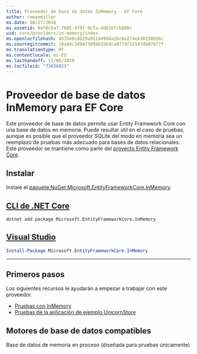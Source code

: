 ```yaml
---
title: Proveedor de base de datos InMemory - EF Core
author: rowanmiller
ms.date: 10/27/2016
ms.assetid: 9af0cba7-7605-4f8f-9cfa-dd616fcb880c
uid: core/providers/in-memory/index
ms.openlocfilehash: 4b35e8c4b29a951449d4a26c6e274eb3015069bc
ms.sourcegitcommit: 18ab4c349473d94b15b4ca977df12147db07b77f
ms.translationtype: HT
ms.contentlocale: es-ES
ms.lasthandoff: 11/06/2019
ms.locfileid: "73656023"
---
```

# <a name="ef-core-in-memory-database-provider"></a>Proveedor de base de datos InMemory para EF Core

Este proveedor de base de datos permite usar Entity Framework Core con una base de datos en memoria. Puede resultar útil en el caso de pruebas, aunque es posible que el proveedor SQLite del modo en memoria sea un reemplazo de pruebas más adecuado para bases de datos relacionales. Este proveedor se mantiene como parte del [proyecto Entity Framework Core](https://github.com/aspnet/EntityFrameworkCore).

## <a name="install"></a>Instalar

Instale el [paquete NuGet Microsoft.EntityFrameworkCore.InMemory](https://www.nuget.org/packages/Microsoft.EntityFrameworkCore.InMemory/).

## <a name="net-core-clitabdotnet-core-cli"></a>[CLI de .NET Core](#tab/dotnet-core-cli)

``` console
dotnet add package Microsoft.EntityFrameworkCore.InMemory
```

## <a name="visual-studiotabvs"></a>[Visual Studio](#tab/vs)

``` powershell
Install-Package Microsoft.EntityFrameworkCore.InMemory
```

***

## <a name="get-started"></a>Primeros pasos

Los siguientes recursos le ayudarán a empezar a trabajar con este proveedor.

* [Pruebas con InMemory](../../miscellaneous/testing/in-memory.md)
* [Pruebas de la aplicación de ejemplo UnicornStore](https://github.com/rowanmiller/UnicornStore/blob/master/UnicornStore/src/UnicornStore.Tests/Controllers/ShippingControllerTests.cs)

## <a name="supported-database-engines"></a>Motores de base de datos compatibles

Base de datos de memoria en proceso (diseñada para pruebas únicamente)
